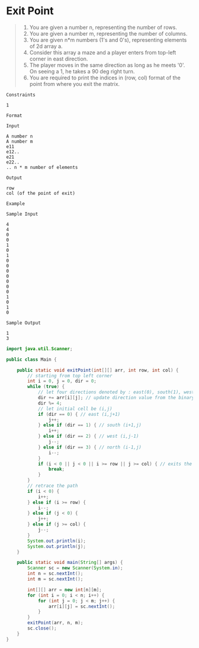 # Exit Point

>1. You are given a number n, representing the number of rows.
>2. You are given a number m, representing the number of columns.
>3. You are given n*m numbers (1's and 0's), representing elements of 2d array a.
>4. Consider this array a maze and a player enters from top-left corner in east direction.
>5. The player moves in the same direction as long as he meets '0'. On seeing a 1, he takes a 90 deg right turn.
>6. You are required to print the indices in (row, col) format of the point from where you exit the matrix.

```text
Constraints

1 

Format

Input

A number n
A number m
e11
e12..
e21
e22..
.. n * m number of elements

Output

row
col (of the point of exit)

Example

Sample Input

4
4
0
0
1
0
1
0
0
0
0
0
0
0
1
0
1
0

Sample Output

1
3
```

```java
import java.util.Scanner;

public class Main {

    public static void exitPoint(int[][] arr, int row, int col) {
        // starting from top left corner
        int i = 0, j = 0, dir = 0;
        while (true) {
            // let four directions denoted by : east(0), south(1), west(2), north(3)
            dir += arr[i][j]; // update direction value from the binary matrix
            dir %= 4;
            // let initial cell be (i,j)
            if (dir == 0) { // east (i,j+1)
                j++;
            } else if (dir == 1) { // south (i+1,j)
                i++;
            } else if (dir == 2) { // west (i,j-1)
                j--;
            } else if (dir == 3) { // north (i-1,j)
                i--;
            }
            if (i < 0 || j < 0 || i >= row || j >= col) { // exits the matrix : loop breaks
                break;
            }
        }
        // retrace the path
        if (i < 0) {
            i++;
        } else if (i >= row) {
            i--;
        } else if (j < 0) {
            j++;
        } else if (j >= col) {
            j--;
        }
        System.out.println(i);
        System.out.println(j);
    }

    public static void main(String[] args) {
        Scanner sc = new Scanner(System.in);
        int n = sc.nextInt();
        int m = sc.nextInt();

        int[][] arr = new int[n][m];
        for (int i = 0; i < n; i++) {
            for (int j = 0; j < m; j++) {
                arr[i][j] = sc.nextInt();
            }
        }
        exitPoint(arr, n, m);
        sc.close();
    }
}

```